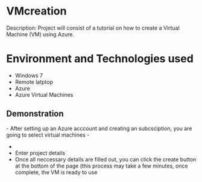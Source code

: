 # VMcreation
Description: Project will consist of a tutorial on how to create a Virtual Machine (VM) using Azure.

<h1> Environment and Technologies used </h1>

- Windows 7
- Remote latptop
- Azure
- Azure Virtual Machines

<h2> Demonstration</h2>
- After setting up an Azure acccount and creating an subcsciption, you are going to select virtual machines
- <img src "https://learn.microsoft.com/en-us/azure/virtual-machines/windows/media/quick-create-portal/portal-quick-start-9.png"/>

-
-  Enter project details
-  Once all neccessary details are filled out, you can click the create button at the bottom of the page (this process may take a few minutes, once complete, the VM is ready to use




           


  
